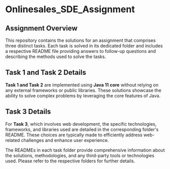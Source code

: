 # Onlinesales_SDE_Assignment

## Assignment Overview

This repository contains the solutions for an assignment that comprises three distinct tasks. Each task is solved in its dedicated folder and includes a respective README file providing answers to follow-up questions and describing the methods used to solve the tasks.

## Task 1 and Task 2 Details

**Task 1 and Task 2** are implemented using **Java 11 core** without relying on any external frameworks or public libraries. These solutions showcase the ability to solve complex problems by leveraging the core features of Java.

## Task 3 Details

For **Task 3**, which involves web development, the specific technologies, frameworks, and libraries used are detailed in the corresponding folder's README. These choices are typically made to efficiently address web-related challenges and enhance user experience.

The READMEs in each task folder provide comprehensive information about the solutions, methodologies, and any third-party tools or technologies used. Please refer to the respective folders for further details.
